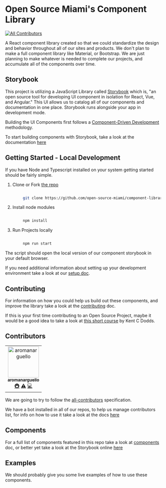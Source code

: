 # Open Source Miami's Component Library 
[![All Contributors](https://img.shields.io/badge/all_contributors-1-orange.svg?style=flat-square)](#contributors)

A React component library created so that we could standardize the design and behavior throughout all of our sites and products. We don't plan to make a full component library like Material, or Bootstrap. We are just planning to make whatever is needed to complete our projects, and accumulate all of the components over time.

## Storybook

This project is utilizing a JavaScript Library called [Storybook](https://storybook.js.org/) which is, "an open source tool for developing UI component in isolation for React, Vue, and Angular." This UI allows us to catalog all of our components and documentation in one place. Storybook runs alongside your app in development mode.

Building the UI Components first follows a [Component-Driven Development](https://blog.hichroma.com/component-driven-development-ce1109d56c8e) methodology. 

To start building components with Storybook, take a look at the documentation [here](https://www.learnstorybook.com/react/en/simple-component/)


## Getting Started - Local Development

If you have Node and Typescript installed on your system getting started should be fairly simple. 


1. Clone or Fork [the repo](https://github.com/open-source-miami/component-library)

```sh

        git clone https://github.com/open-source-miami/component-library.git

```

2. Install node modules

```sh

        npm install

```

3. Run Projects locally

```sh

        npm run start

```

The script should open the local version of our component storybook in your default browser.

If you need additional information about setting up your development environment take a look at our [setup doc](./docs/setup.md). 

## Contributing

For information on how you could help us build out these components, and improve the library take a look at the [contributing](./CONTRIBUTING.md) doc.

If this is your first time contributing to an Open Source Project, maybe it would be a good idea to take a look at [this short course](https://egghead.io/courses/how-to-contribute-to-an-open-source-project-on-github) by Kent C Dodds.

## Contributors

<!-- ALL-CONTRIBUTORS-LIST:START - Do not remove or modify this section -->
<!-- prettier-ignore -->
<table><tr><td align="center"><a href="https://github.com/aromanarguello"><img src="https://avatars0.githubusercontent.com/u/28843542?v=4" width="100px;" alt="aromanarguello"/><br /><sub><b>aromanarguello</b></sub></a><br /><a href="#infra-aromanarguello" title="Infrastructure (Hosting, Build-Tools, etc)">🚇</a> <a href="https://github.com/open-source-miami/component-library/commits?author=aromanarguello" title="Tests">⚠️</a> <a href="https://github.com/open-source-miami/component-library/commits?author=aromanarguello" title="Code">💻</a></td></tr></table>

<!-- ALL-CONTRIBUTORS-LIST:END -->
We are going to try to follow the [all-contributors](https://github.com/all-contributors/all-contributors#emoji-key) specification.

We have a bot installed in all of our repos, to help us manage contributors list, for info on how to use it take a look at the docs [here](https://allcontributors.org/docs/en/bot/usage)

## Components

For a full list of components featured in this repo take a look at [components](./docs/components.md) doc, or better yet take a look at the Storybook online [here](#)

## Examples

We should probably give you some live examples of how to use these components.